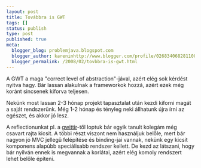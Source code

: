 ```yaml
---
layout: post
title: Továbbra is GWT
tags: []
status: publish
type: post
published: true
meta:
  blogger_blog: problemjava.blogspot.com
  blogger_author: kareninhttp://www.blogger.com/profile/02683406828110839343noreply@blogger.com
  blogger_permalink: /2008/02/tovbbra-is-gwt.html
---
```

A GWT a maga "correct level of abstraction"-jával, azért elég sok kérdést
nyitva hagy. Bár lassan alakulnak a frameworkok hozzá, azért ezek még koránt
sincsenek kiforva teljesen.

  
Nekünk most lassan 2-3 hónap projekt tapasztalat után kezdi kiforni magát a
saját rendszerünk. Még 1-2 hónap és tényleg neki állhatunk újra írni az
egészet, és akkor jó lesz.

  
A reflectionunkat pl. a [gwittir](http://code.google.com/p/gwittir/)-től
loptuk bár egyik tanult kolegám még csavart rajta kicsit. A többi részt
viszont nem használjuk belőle, mert bár nagyon jó MVC jellegű felépítése és
binding-jai vannak, nekünk egy kicsit komponens alapúbb speciálisabb rendszer
kellett. De kezd az látszani, hogy bár nyilván ennek is megvannak a korlátai,
azért elég komoly rendszert lehet belőle építeni.


